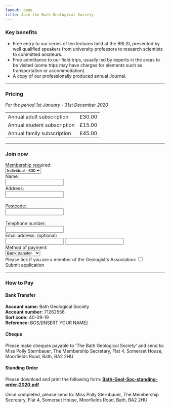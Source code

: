 ```yaml
---
layout: page
title: Join the Bath Geological Society
---
```

<h3>Key benefits</h3>
<ul><li>Free entry to our series of ten lectures held at the BRLSI, presented by well qualified speakers from university professors to research scientists to committed amateurs.</li>
<li>Free admittance to our field trips, usually led by experts in the areas to be visited (some trips may have charges for elements such as transportation or accommodation).</li>
<li>A copy of our professionally produced annual Journal.</li></ul>
<hr class="full-hr">
<h3>Pricing</h3>
<i>For the period 1st January - 31st December 2020</i>
<table>
<tr>
<td>Annual adult subscription</td><td>£30.00</td>
</tr>
<tr>
<td>Annual student subscription</td><td>£15.00</td>
</tr>
<tr>
<td>Annual family subscription</td><td>£45.00</td>
</tr>
</table>
<hr class="full-hr">
<h3>Join now</h3>
<form id="application-form">
<div class="form-section">
<div class="form-field">
<label>Membership required:</label>
<br>
<select onchange="membershipSelect()" id="membership-select">
<option value="I">Individual - £30</option>
<option value="S">Student - £15</option>
<option value="F">Family - £45</option>
</select>
</div>
<div class="form-field" id="family-container" style="display: none;">
<label>Number in family:</label>
<br>
<select onchange="familySelect()" id="family-select" name="family-number">
<option value="2">2</option>
<option value="3">3</option>
<option value="4">4</option>
</select>
</div>
</div>
<div class="form-section">
<div class="form-field">
<label id="name-1-label">Name:</label><br>
<input type="text" id="name-1" class="membership-input" name="name1">
</div>
<div class="form-field" id="family-2" style="display: none;">
<label>Name 2:</label><br>
<input type="text" class="membership-input" name="name2">
</div>
<div class="form-field" id="family-3" style="display: none;">
<label>Name 3:</label><br>
<input type="text" class="membership-input" name="name3">
</div>
<div class="form-field" id="family-4" style="display: none;">
<label>Name 4:</label><br>
<input type="text" class="membership-input" name="name4">
</div>
</div>
<div class="form-section">
<div class="form-field">
<label>Address:</label>
<br>
<input type="text" class="membership-input" id="address-input" name="address">
</div>
<br>
<div class="form-field">
<label>Postcode:</label>
<br>
<input type="text" class="membership-input" id="postcode-input" name="postcode">
</div>
<br>
<div class="form-field">
<label>Telephone number:</label>
<br>
<input type="text" class="membership-input" id="telephone-input" name="telephone">
</div>
<div class="form-field">
<label>Email address: (optional)</label>
<br>
<input type="text" class="membership-input" id="email-input" name="email">
<input type="text" class="membership-details-input" id="details-input" name="details">
</div>
<div class="form-field">
<label>Method of payment:</label>
<br>
<select name="payment" id="payment-select">
<option value="BACS">Bank transfer</option>
<option value="Cheque">Cheque</option>
<option value="SO">Standing order</option>
</select>
</div>
</div>
<div class="form-field">
<label class="checkbox-container">Please tick if you are a member of the Geologist's Association:
<input type="checkbox" class="hidden-checkbox" name="GA" id="GA-checkbox"><span class="checkmark"></span></label>
</div>
<div class="standard-button" id="membership-submit-button">Submit application</div>
</form>
<hr class="full-hr">
<h3>How to Pay</h3>
<div id="bank-transfer-help">
<h4>Bank Transfer</h4>
<p><strong>Account name:</strong> Bath Geological Society<br>
<strong>Account number:</strong> 71262556<br>
<strong>Sort code:</strong> 40-09-19<br>
<strong>Reference:</strong> BGS/[INSERT YOUR NAME]</p>
</div>
<div id="cheque-help">
<h4>Cheque</h4>
<p>Please make cheques payable to 'The Bath Geological Society' and send to: Miss Polly Sternbauer, The Membership Secretary, Flat 4, Somerset House, Moorfields Road, Bath, BA2 2HU</p>
</div>
<div id="so-help">
<h4>Standing Order</h4>
<p>Please download and print the following form: <strong><a download href="/assets/Bath-Geol-Soc-standing-order-2020.pdf">Bath-Geol-Soc-standing-order-2020.pdf</a></strong></p>
<p>Once completed, please send to: Miss Polly Sternbauer, The Membership Secretary, Flat 4, Somerset House, Moorfields Road, Bath, BA2 2HU</p>
</div>

<script type="text/javascript">
const membershipSubmitButton = document.querySelector('#membership-submit-button');
membershipSubmitButton.addEventListener('click', function(event) { 
console.log("submitted form");

var membership = document.getElementById("membership-select");
var name = document.getElementById("name-1");
var family2 = document.getElementById("family-2");
var family3 = document.getElementById("family-3");
var family4 = document.getElementById("family-4");
var address = document.getElementById("address-input");
var postcode = document.getElementById("postcode-input");
var telephone = document.getElementById("telephone-input");
var email = document.getElementById("email-input");
var details = document.getElementById("details-input");
var payment = document.getElementById("payment-select");
var GA = document.getElementById("GA-checkbox");

var xhr = new XMLHttpRequest();
xhr.open("POST", 'https://bpm-maintenance.co.uk/bgs/membership-form-handler.php', true);
xhr.withCredentials = true;
xhr.setRequestHeader("Content-Type", "application/x-www-form-urlencoded");
xhr.send("membership=" + membership + "&name=" + name + "&family2=" + family2 + "&family3=" + family3 + "&family4=" + family4 + "&address=" + address + "&postcode=" + postcode + "&telephone=" + telephone + "&email=" + email + "&details=" + details + "&payment=" + payment + "&GA=" + GA);
});
</script>